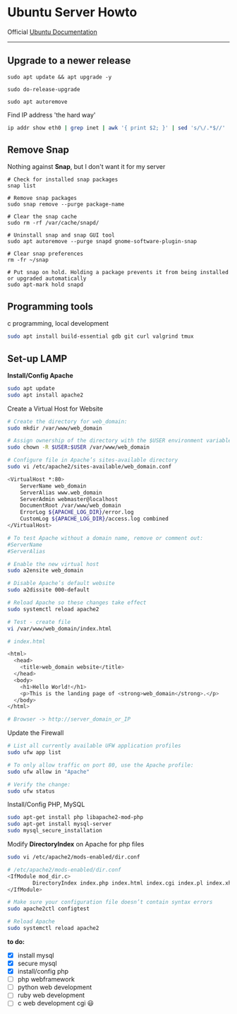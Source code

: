 # Ubuntu Server Howto

Official [Ubuntu Documentation](https://help.ubuntu.com/)

*** **

## Upgrade to a newer release

```
sudo apt update && apt upgrade -y

sudo do-release-upgrade

sudo apt autoremove

```
Find IP address 'the hard way'
```bash
ip addr show eth0 | grep inet | awk '{ print $2; }' | sed 's/\/.*$//'
```

## Remove Snap 

Nothing against **Snap**, but I don't want it for my server

```
# Check for installed snap packages
snap list

# Remove snap packages
sudo snap remove --purge package-name

# Clear the snap cache
sudo rm -rf /var/cache/snapd/

# Uninstall snap and snap GUI tool
sudo apt autoremove --purge snapd gnome-software-plugin-snap

# Clear snap preferences
rm -fr ~/snap

# Put snap on hold. Holding a package prevents it from being installed or upgraded automatically
sudo apt-mark hold snapd
```
## Programming tools 
c programming, local development
```bash
sudo apt install build-essential gdb git curl valgrind tmux
```
## Set-up LAMP

**Install/Config Apache**
```bash
sudo apt update
sudo apt install apache2

```
Create a Virtual Host for Website
```bash
# Create the directory for web_domain:
sudo mkdir /var/www/web_domain

# Assign ownership of the directory with the $USER environment variable, which will reference your current system user:
sudo chown -R $USER:$USER /var/www/web_domain

# Configure file in Apache’s sites-available directory
sudo vi /etc/apache2/sites-available/web_domain.conf

<VirtualHost *:80>
    ServerName web_domain
    ServerAlias www.web_domain
    ServerAdmin webmaster@localhost
    DocumentRoot /var/www/web_domain
    ErrorLog ${APACHE_LOG_DIR}/error.log
    CustomLog ${APACHE_LOG_DIR}/access.log combined
</VirtualHost>

# To test Apache without a domain name, remove or comment out:
#ServerName 
#ServerAlias 

# Enable the new virtual host
sudo a2ensite web_domain

# Disable Apache’s default website
sudo a2dissite 000-default

# Reload Apache so these changes take effect
sudo systemctl reload apache2

# Test - create file
vi /var/www/web_domain/index.html

# index.html

<html>
  <head>
    <title>web_domain website</title>
  </head>
  <body>
    <h1>Hello World!</h1>
    <p>This is the landing page of <strong>web_domain</strong>.</p>
  </body>
</html>

# Browser -> http://server_domain_or_IP
```
Update the Firewall
```bash
# List all currently available UFW application profiles
sudo ufw app list

# To only allow traffic on port 80, use the Apache profile:
sudo ufw allow in "Apache"

# Verify the change:
sudo ufw status
```
Install/Config PHP, MySQL
```bash
sudo apt-get install php libapache2-mod-php 
sudo apt-get install mysql-server
sudo mysql_secure_installation
```
Modify **DirectoryIndex** on Apache for php files
```bash
sudo vi /etc/apache2/mods-enabled/dir.conf

# /etc/apache2/mods-enabled/dir.conf
<IfModule mod_dir.c>
        DirectoryIndex index.php index.html index.cgi index.pl index.xhtml index.htm
</IfModule>

# Make sure your configuration file doesn’t contain syntax errors
sudo apache2ctl configtest

# Reload Apache
sudo systemctl reload apache2
```

**to do:** 

- [x] install mysql
- [x] secure mysql
- [x] install/config php
- [ ] php webframework
- [ ] python web development
- [ ] ruby web development
- [ ] c web development cgi 😃
